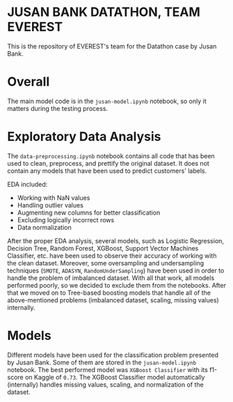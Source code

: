 # JUSAN BANK DATATHON, TEAM EVEREST
This is the repository of EVEREST's team for the Datathon case by Jusan Bank.

# Overall
The main model code is in the `jusan-model.ipynb` notebook, so only it matters during the testing process.

# Exploratory Data Analysis
The `data-preprocessing.ipynb` notebook contains all code that has been used to clean, preprocess, and prettify the original dataset. It does not contain any models that have been used to predict customers' labels.

EDA included:
* Working with NaN values
* Handling outlier values
* Augmenting new columns for better classification
* Excluding logically incorrect rows
* Data normalization

After the proper EDA analysis, several models, such as Logistic Regression, Decision Tree, Random Forest, XGBoost, Support Vector Machines Classifier, etc. have been used to observe their accuracy of working with the clean dataset. Moreover, some oversampling and undersampling techniques (`SMOTE`, `ADASYN`, `RandomUnderSampling`) have been used in order to handle the problem of imbalanced dataset. With all that work, all models performed poorly, so we decided to exclude them from the notebooks. After that we moved on to Tree-based boosting models that handle all of the above-mentioned problems (imbalanced dataset, scaling, missing values) internally.

# Models
Different models have been used for the classification problem presented by Jusan Bank. Some of them are stored in the `jusan-model.ipynb` notebook. The best performed model was `XGBoost Classifier` with its f1-score on Kaggle of `0.73`. The XGBoost Classifier model automatically (internally) handles missing values, scaling, and normalization of the dataset.
